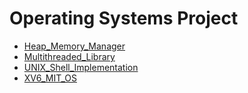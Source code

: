 # Operating Systems Project

 * [Heap_Memory_Manager](./Heap_Memory_Manager)
 * [Multithreaded_Library](./Multithreaded_Library)
 * [UNIX_Shell_Implementation](./UNIX_Shell_Implementation)
 * [XV6_MIT_OS](./XV6_MIT_OS)
